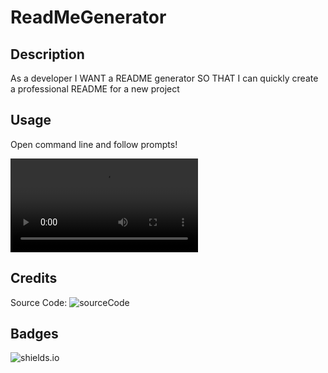 # ReadMeGenerator

## Description

As a developer
I WANT a README generator
SO THAT I can quickly create a professional README for a new project

## Usage
Open command line and follow prompts! 

![Video](/assets/images/ReadmeGeneratorVideo.mp4)
   

## Credits
Source Code:
![sourceCode](https://github.com/coding-boot-camp/potential-enigma)


## Badges

![shields.io](https://img.shields.io/github/languages/top/tomarmenta86/TJ-ReadmeGenerator)


